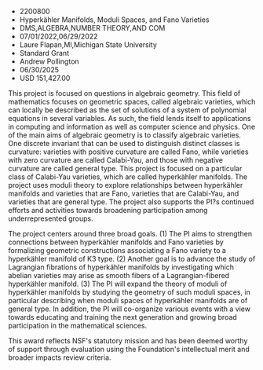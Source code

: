 
* 2200800
* Hyperkähler Manifolds, Moduli Spaces, and Fano Varieties
* DMS,ALGEBRA,NUMBER THEORY,AND COM
* 07/01/2022,06/29/2022
* Laure Flapan,MI,Michigan State University
* Standard Grant
* Andrew Pollington
* 06/30/2025
* USD 151,427.00

This project is focused on questions in algebraic geometry. This field of
mathematics focuses on geometric spaces, called algebraic varieties, which can
locally be described as the set of solutions of a system of polynomial equations
in several variables. As such, the field lends itself to applications in
computing and information as well as computer science and physics. One of the
main aims of algebraic geometry is to classify algebraic varieties. One discrete
invariant that can be used to distinguish distinct classes is curvature:
varieties with positive curvature are called Fano, while varieties with zero
curvature are called Calabi-Yau, and those with negative curvature are called
general type. This project is focused on a particular class of Calabi-Yau
varieties, which are called hyperkähler manifolds. The project uses moduli
theory to explore relationships between hyperkähler manifolds and varieties that
are Fano, varieties that are Calabi-Yau, and varieties that are general type.
The project also supports the PI?s continued efforts and activities towards
broadening participation among underrepresented groups.

The project centers around three broad goals. (1) The PI aims to strengthen
connections between hyperkähler manifolds and Fano varieties by formalizing
geometric constructions associating a Fano variety to a hyperkähler manifold of
K3 type. (2) Another goal is to advance the study of Lagrangian fibrations of
hyperkähler manifolds by investigating which abelian varieties may arise as
smooth fibers of a Lagrangian-fibered hyperkähler manifold. (3) The PI will
expand the theory of moduli of hyperkähler manifolds by studying the geometry of
such moduli spaces, in particular describing when moduli spaces of hyperkähler
manifolds are of general type. In addition, the PI will co-organize various
events with a view towards educating and training the next generation and
growing broad participation in the mathematical sciences.

This award reflects NSF's statutory mission and has been deemed worthy of
support through evaluation using the Foundation's intellectual merit and broader
impacts review criteria.
